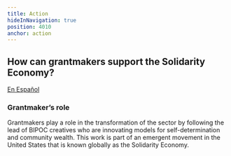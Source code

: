 ```yaml
---
title: Action
hideInNavigation: true
position: 4010
anchor: action
---
```


## How can grantmakers support the Solidarity Economy?

<a href="/assets/downloads/%C2%BFC%C3%B3mo%20pueden%20los%20donantes%20apoyar%20la%20econom%C3%ADa%20solidaria_.pdf" download data-use-interstitial class="button" hreflang="es">En Español</a>

### Grantmaker’s role

Grantmakers play a role in the transformation of the sector by following the lead of BIPOC creatives who are innovating models for self-determination and community wealth. This work is part of an emergent movement in the United States that is known globally as the Solidarity Economy.

